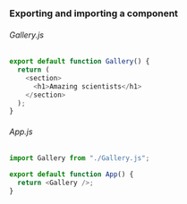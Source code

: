 ### Exporting and importing a component

###### Gallery.js

```javascript
export default function Gallery() {
  return (
    <section>
      <h1>Amazing scientists</h1>
    </section>
  );
}
```

###### App.js

```javascript
import Gallery from "./Gallery.js";

export default function App() {
  return <Gallery />;
}
```
